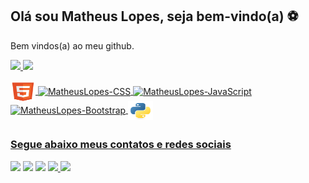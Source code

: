 ## Olá sou Matheus Lopes, seja bem-vindo(a) ⚽


  Bem vindos(a) ao meu github. 

<div>
  <a href="https://github.com/Matheus-lopes20">
  <img height="180em" src="https://github-readme-stats.vercel.app/api?username=MatheusLopes&show_icons=true&theme=dark&include_all_commits=true&count_private=true"/>
  <img height="180em" src="https://github-readme-stats.vercel.app/api/top-langs/?username=MatheusLopes-1&layout=compact&langs_count=7&theme=dark"/>
</div>

<div style="display: inline_block"><br>
  <img align="center" alt="MatheusLopes-HTML" height="30" width="40" src="https://raw.githubusercontent.com/devicons/devicon/master/icons/html5/html5-original.svg">
  <img align="center" alt="MatheusLopes-CSS" height="30" width="40" src="https://cdn.jsdelivr.net/gh/devicons/devicon/icons/css3/css3-original.svg">
  <img align="center" alt="MatheusLopes-JavaScript" height="30" width="40" src="https://cdn.jsdelivr.net/gh/devicons/devicon/icons/javascript/javascript-original.svg">
  <img align="center" alt="MatheusLopes-Bootstrap" height="30" width="40" src="https://cdn.jsdelivr.net/gh/devicons/devicon/icons/bootstrap/bootstrap-original.svg">
  <img align="center" alt="MatheusLopes-Python" height="30" width="40" src="https://raw.githubusercontent.com/devicons/devicon/master/icons/python/python-original.svg">
</div>
  
  ##
  ### Segue abaixo meus contatos e redes sociais 
 <div>
  <a href = "mailto:matheuslopes040504@gmail.com"><img src="https://img.shields.io/badge/-Gmail-%23333?style=for-the-badge&logo=gmail&logoColor=white" target="_black"></a>
  <a href="https://www.linkedin.com/in/matheus-lopes-05141126a/" target="_blank"><img src="https://img.shields.io/badge/-LinkedIn-%230077B5?style=for-the-badge&logo=linkedin&logoColor=white" target="_blank"></a> 
   <a href="https://www.instagram.com/matheuss_s.l/" target="_blank"><img src="https://img.shields.io/badge/-Instagram-%23E4405F?style=for-the-badge&logo=instagram&logoColor=white" target="_blank"></a>
   <a href ="https://wa.me/5577981055868" target="_blank"><img src="https://img.shields.io/badge/WhatsApp-25D366?style=for-the-badge&logo=whatsapp&logoColor=white">  </a>
   <a href="Matheus789" target="_blank"><img src="https://img.shields.io/badge/Discord-7289DA?style=for-the-badge&logo=discord&logoColor=white" target="_blank"></a> 
   
 </div>
  
